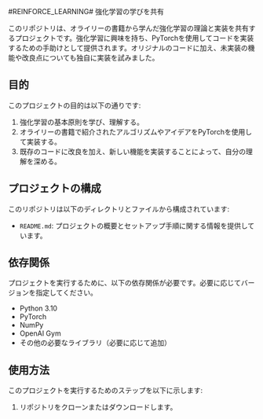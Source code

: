 #REINFORCE_LEARNING# 強化学習の学びを共有

このリポジトリは、オライリーの書籍から学んだ強化学習の理論と実装を共有するプロジェクトです。強化学習に興味を持ち、PyTorchを使用してコードを実装するための手助けとして提供されます。オリジナルのコードに加え、未実装の機能や改良点についても独自に実装を試みました。

## 目的

このプロジェクトの目的は以下の通りです:

1. 強化学習の基本原則を学び、理解する。
2. オライリーの書籍で紹介されたアルゴリズムやアイデアをPyTorchを使用して実装する。
3. 既存のコードに改良を加え、新しい機能を実装することによって、自分の理解を深める。

## プロジェクトの構成

このリポジトリは以下のディレクトリとファイルから構成されています:

- `README.md`: プロジェクトの概要とセットアップ手順に関する情報を提供しています。

## 依存関係

プロジェクトを実行するために、以下の依存関係が必要です。必要に応じてバージョンを指定してください。

- Python 3.10
- PyTorch
- NumPy
- OpenAI Gym
- その他の必要なライブラリ（必要に応じて追加）

## 使用方法

このプロジェクトを実行するためのステップを以下に示します:

1. リポジトリをクローンまたはダウンロードします。

